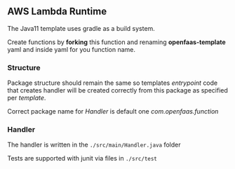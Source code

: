 ## AWS Lambda Runtime

The Java11 template uses gradle as a build system.

Create functions by **forking** this function and renaming **openfaas-template** yaml 
and inside yaml for you function name.

### Structure

Package structure should remain the same so templates *entrypoint* code that creates 
handler will be created correctly from this package as specified per *template*.

Correct package name for *Handler* is default one *com.openfaas.function*

### Handler

The handler is written in the `./src/main/Handler.java` folder

Tests are supported with junit via files in `./src/test`

